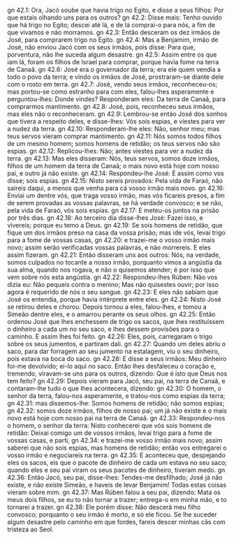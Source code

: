 gn 42.1: Ora, Jacó soube que havia trigo no Egito, e disse a seus filhos: Por que estais olhando uns para os outros?
gn 42.2: Disse mais: Tenho ouvido que há trigo no Egito; descei até lá, e de lá comprai-o para nós, a fim de que vivamos e não morramos.
gn 42.3: Então desceram os dez irmãos de José, para comprarem trigo no Egito.
gn 42.4: Mas a Benjamim, irmão de José, não enviou Jacó com os seus irmãos, pois disse: Para que, porventura, não lhe suceda algum desastre.
gn 42.5: Assim entre os que iam lá, foram os filhos de Israel para comprar, porque havia fome na terra de Canaã.
gn 42.6: José era o governador da terra; era ele quem vendia a todo o povo da terra; e vindo os irmãos de José, prostraram-se diante dele com o rosto em terra.
gn 42.7: José, vendo seus irmãos, reconheceu-os; mas portou-se como estranho para com eles, falou-lhes asperamente e perguntou-lhes: Donde vindes? Responderam eles: Da terra de Canaã, para comprarmos mantimento.
gn 42.8: José, pois, reconheceu seus irmãos, mas eles não o reconheceram.
gn 42.9: Lembrou-se então José dos sonhos que tivera a respeito deles, e disse-lhes: Vós sois espias, e viestes para ver a nudez da terra.
gn 42.10: Responderam-lhe eles: Não, senhor meu; mas teus servos vieram comprar mantimento.
gn 42.11: Nós somos todos filhos de um mesmo homem; somos homens de retidão; os teus servos não são espias.
gn 42.12: Replicou-lhes: Não; antes viestes para ver a nudez da terra.
gn 42.13: Mas eles disseram: Nós, teus servos, somos doze irmãos, filhos de um homem da terra de Canaã; o mais novo está hoje com nosso pai, e outro já não existe.
gn 42.14: Respondeu-lhe José: É assim como vos disse; sois espias.
gn 42.15: Nisto sereis provados: Pela vida de Faraó, não saireis daqui, a menos que venha para cá vosso irmão mais novo.
gn 42.16: Enviai um dentre vós, que traga vosso irmão, mas vós ficareis presos, a fim de serem provadas as vossas palavras, se há verdade convosco; e se não, pela vida de Faraó, vós sois espias.
gn 42.17: E meteu-os juntos na prisão por três dias.
gn 42.18: Ao terceiro dia disse-lhes José: Fazei isso, e vivereis; porque eu temo a Deus.
gn 42.19: Se sois homens de retidão, que fique um dos irmãos preso na casa da vossa prisão; mas ide vós, levai trigo para a fome de vossas casas,
gn 42.20: e trazei-me o vosso irmão mais novo; assim serão verificadas vossas palavras, e não morrereis. E eles assim fizeram.
gn 42.21: Então disseram uns aos outros: Nós, na verdade, somos culpados no tocante a nosso irmão, porquanto vimos a angústia da sua alma, quando nos rogava, e não o quisemos atender; é por isso que vem sobre nós esta angústia.
gn 42.22: Respondeu-lhes Rúben: Não vos dizia eu: Não pequeis contra o menino; Mas não quisestes ouvir; por isso agora é requerido de nós o seu sangue.
gn 42.23: E eles não sabiam que José os entendia, porque havia intérprete entre eles.
gn 42.24: Nisto José se retirou deles e chorou. Depois tornou a eles, falou-lhes, e tomou a Simeão dentre eles, e o amarrou perante os seus olhos.
gn 42.25: Então ordenou José que lhes enchessem de trigo os sacos, que lhes restituíssem o dinheiro a cada um no seu saco, e lhes dessem provisões para o caminho. E assim lhes foi feito.
gn 42.26: Eles, pois, carregaram o trigo sobre os seus jumentos, e partiram dali.
gn 42.27: Quando um deles abriu o saco, para dar forragem ao seu jumento na estalagem, viu o seu dinheiro, pois estava na boca do saco.
gn 42.28: E disse a seus irmãos: Meu dinheiro foi-me devolvido; ei-lo aqui no saco. Então lhes desfaleceu o coração e, tremendo, viravam-se uns para os outros, dizendo: Que é isto que Deus nos tem feito?
gn 42.29: Depois vieram para Jacó, seu pai, na terra de Canaã, e contaram-lhe tudo o que lhes acontecera, dizendo:
gn 42.30: O homem, o senhor da terra, falou-nos asperamente, e tratou-nos como espias da terra;
gn 42.31: mas dissemos-lhe: Somos homens de retidão; não somos espias;
gn 42.32: somos doze irmãos, filhos de nosso pai; um já não existe e o mais novo está hoje com nosso pai na terra de Canaã.
gn 42.33: Respondeu-nos o homem, o senhor da terra: Nisto conhecerei que vós sois homens de retidão: Deixai comigo um de vossos irmãos, levai trigo para a fome de vossas casas, e parti,
gn 42.34: e trazei-me vosso irmão mais novo; assim saberei que não sois espias, mas homens de retidão; então vos entregarei o vosso irmão e negociareis na terra.
gn 42.35: E aconteceu que, despejando eles os sacos, eis que o pacote de dinheiro de cada um estava no seu saco; quando eles e seu pai viram os seus pacotes de dinheiro, tiveram medo.
gn 42.36: Então Jacó, seu pai, disse-lhes: Tendes-me desfilhado; José já não existe, e não existe Simeão, e haveis de levar Benjamim! Todas estas coisas vieram sobre mim.
gn 42.37: Mas Rúben falou a seu pai, dizendo: Mata os meus dois filhos, se eu to não tornar a trazer; entrega-o em minha mão, e to tornarei a trazer.
gn 42.38: Ele porém disse: Não descerá meu filho convosco; porquanto o seu irmão é morto, e só ele ficou. Se lhe suceder algum desastre pelo caminho em que fordes, fareis descer minhas cãs com tristeza ao Seol.
